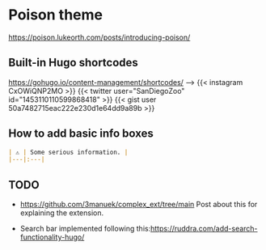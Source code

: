 # Poison theme

https://poison.lukeorth.com/posts/introducing-poison/

## Built-in Hugo shortcodes

https://gohugo.io/content-management/shortcodes/ -->
{{< instagram CxOWiQNP2MO >}}
{{< twitter user="SanDiegoZoo" id="1453110110599868418" >}}
{{< gist user 50a7482715eac222e230d1e64dd9a89b >}}


## How to add basic info boxes

```markdown
| ⚠️ | Some serious information. |
|---|:---|
```

## TODO

- https://github.com/3manuek/complex_ext/tree/main Post about this for explaining the extension.



- Search bar implemented following this:https://ruddra.com/add-search-functionality-hugo/